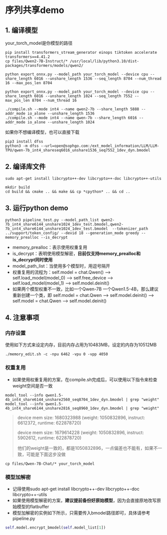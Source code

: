 # 序列共享demo

## 1. 编译模型
your_torch_model是你模型的路径
```shell
pip install transformers_stream_generator einops tiktoken accelerate transformers==4.41.2
cp files/Qwen2-7B-Instruct/* /usr/local/lib/python3.10/dist-packages/transformers/models/qwen2/

python export_onnx.py --model_path your_torch_model --device cpu --share_length 6016 --unshare_length 1536 --seq_length 8704 --num_thread 16 --max_pos_len 8704

python export_onnx.py --model_path your_torch_model --device cpu --share_length 6016 --unshare_length 1024 --seq_length 7552 --max_pos_len 8704 --num_thread 16

./compile.sh --mode int4 --name qwen2-7b --share_length 5888 --addr_mode io_alone --unshare_length 1536
./compile.sh --mode int4 --name qwen-7b --share_length 6016 --addr_mode io_alone --unshare_length 1024
```
如果你不想编译模型，也可以直接下载
```shell
pip3 install dfss
python3 -m dfss --url=open@sophgo.com:/ext_model_information/LLM/LLM-TPU/qwen-7b_int4_shareseq6016_unshare1536_seq7552_1dev_dyn.bmodel
```


## 2. 编译库文件
```shell
sudo apt-get install libcrypto++-dev libcrypto++-doc libcrypto++-utils

mkdir build
cd build && cmake .. && make && cp *cpython* .. && cd ..
```

## 3. 运行python demo
```shell
python3 pipeline_test.py --model_path_list qwen2-7b_int4_share6144_unshare1024_1dev_test.bmodel,qwen2-7b_int4_share6144_unshare1024_1dev_test.bmodel  --tokenizer_path ../support/token_config/ --devid 18 --generation_mode greedy --memory_prealloc --is_decrypt
```
* memory_prealloc：表示使用权重复用
* is_decrypt：表明使用模型解密，**目前仅支持memory_prealloc和is_decrypt同时使用**
* model_path_list：当使用多个模型时，用逗号隔开
* 权重复用的流程为：self.model = chat.Qwen() --> self.load_model(model_0) --> self.free_device --> self.load_model(model_1) --> self.model.deinit()
* 如果两个模型权重不一致，比如一个Qwen-7B 一个Qwen1.5-4B，那么建议重新创建一个类，即 self.model = chat.Qwen --> self.model.deinit() --> self.model = chat.Qwen --> self.model.deinit()


## 4. 注意事项

### 内存设置

使用如下方式来设定内存，目前内存占用为10483MB，设定的内存为10512MB
```shell
./memory_edit.sh -c -npu 6462 -vpu 0 -vpp 4050
```

### 权重复用
* 如果使用权重复用的方案，在compile.sh完成后，可以使用以下指令来检查weight空间是否一致

```shell
model_tool --info qwen1.5-4b_int4_share6144_unshare2560_seq8704_1dev_dyn.bmodel | grep "weight"
model_tool --info qwen1.5-4b_int4_share6144_unshare2816_seq8960_1dev_dyn.bmodel | grep "weight"
```
> device mem size: 1680323988 (weight: 1050832896, instruct: 6612372, runtime: 622878720)
>
> device mem size: 1679614228 (weight: 1050832896, instruct: 5902612, runtime: 622878720)
>
> 他们的weight是一致的，都是1050832896，一点偏差也不能有，如果不一致，可能是下面这步没做
```shell
cp files/Qwen-7B-Chat/* your_torch_model
```

### 模型加解密
* 记得使用sudo apt-get install libcrypto++-dev libcrypto++-doc libcrypto++-utils
* 如果使用模型解密的方案，**建议提前备份好原始模型**，因为会直接原地改写原始模型的flatbuffer
* 模型加解密的实例如下所示，只需要传入bmodel路径即可，具体请参考pipeline.py
```python
self.model.encrypt_bmodel(self.model_list[1])
```

